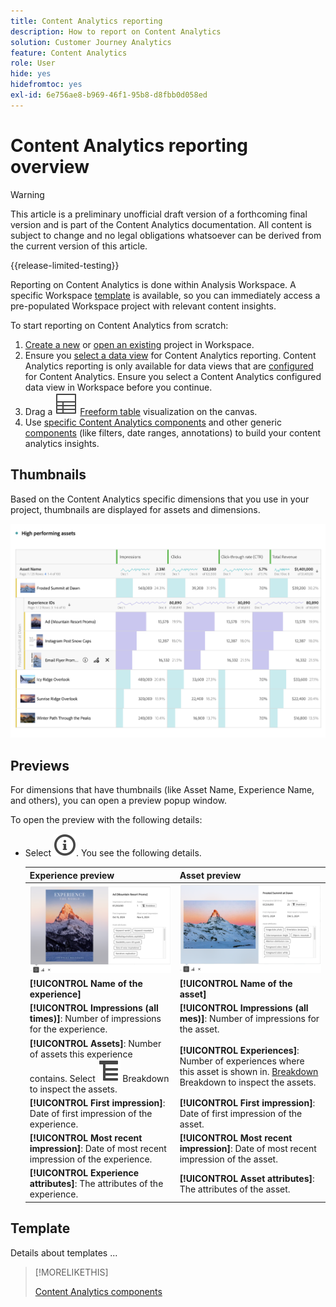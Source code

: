 ```yaml
---
title: Content Analytics reporting
description: How to report on Content Analytics
solution: Customer Journey Analytics
feature: Content Analytics
role: User
hide: yes
hidefromtoc: yes
exl-id: 6e756ae8-b969-46f1-95b8-d8fbb0d058ed
---
```

# Content Analytics reporting overview

>[!WARNING]
>
>This article is a preliminary unofficial draft version of a forthcoming final version and is part of the Content Analytics documentation. All content is subject to change and no legal obligations whatsoever can be derived from the current version of this article.  
>

{{release-limited-testing}}

Reporting on Content Analytics is done within Analysis Workspace. A specific Workspace [template](#template) is available, so you can immediately access a pre-populated Workspace project with relevant content insights.

To start reporting on Content Analytics from scratch:

1. [Create a new](/help/analysis-workspace/build-workspace-project/create-projects.md) or [open an existing](/help/analysis-workspace/build-workspace-project/open-projects.md) project in Workspace.
1. Ensure you [select a data view](/help/analysis-workspace/c-panels/panels.md#data-view) for Content Analytics reporting. Content Analytics reporting is only available for data views that are [configured](/help/content-analytics/config/configuration.md) for Content Analytics. Ensure you select a Content Analytics configured data view in Workspace before you continue.
1. Drag a ![Table](/help/assets/icons/Table.svg) [Freeform table](/help/analysis-workspace/visualizations/freeform-table/freeform-table.md) visualization on the canvas.
1. Use [specific Content Analytics components](components.md) and other generic [components](/help/components/overview.md) (like filters, date ranges, annotations) to build your content analytics insights.

## Thumbnails

Based on the Content Analytics specific dimensions that you use in your project, thumbnails are displayed for assets and dimensions.

![Content Analytics thumbnails](../assets/aca-thumbnails.png)

## Previews

For dimensions that have thumbnails (like Asset Name, Experience Name, and others), you can open a preview popup window. 

To open the preview with the following details:

* Select ![InfoOutline](/help/assets/icons/InfoOutline.svg). You see the following details. 
  
  | Experience preview | Asset preview |
  |---|---|
  | ![Content Analytics Experience preview](../assets/aca-experience-preview.png) | ![Content Analytics Asset preview](../assets/aca-asset-preview.png) |
  | **[!UICONTROL Name of the experience]** | **[!UICONTROL Name of the asset]** |
  | **[!UICONTROL Impressions (all times)]**: Number of impressions for the experience. | **[!UICONTROL Impressions (all mes)]**: Number of impressions for the asset. |
  | **[!UICONTROL Assets]**: Number of assets this experience contains. Select ![Breakdown](/help/assets/icons/Breakdown.svg) Breakdown to inspect the assets. |**[!UICONTROL Experiences]**: Number of experiences where this asset is shown in. [Breakdown](/help/assets/icons/Breakdown.svg) Breakdown to inspect the assets. | 
  | **[!UICONTROL First impression]**: Date of first impression of the experience. | **[!UICONTROL First impression]**: Date of first impression of the asset. |
  |**[!UICONTROL  Most recent impression]**: Date of most recent impression of the experience. | **[!UICONTROL Most recent impression]**: Date of most recent impression of the asset. |
  | **[!UICONTROL Experience attributes]**: The attributes of the experience. | **[!UICONTROL Asset attributes]**: The attributes of the asset. |


## Template

Details about templates ...


>[!MORELIKETHIS]
>
>[Content Analytics components](components.md)
>
